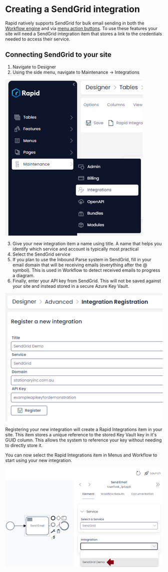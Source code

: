 # Creating a SendGrid integration

Rapid natively supports SendGrid for bulk email sending in both the [Workflow engine](/docs/Rapid/3-Keyper%20Manual/3-Workflow/3-Execution/5-Activities/service-task/email-service-task/email-service-task.md) and via [menu action buttons](/docs/Rapid/3-Keyper%20Manual/2-Designer/3-Menus/Menu%20Actions/sendgrid-email/sendgrid-email.md). To use these features your site will need a SendGrid integration item that stores a link to the credentials needed to access their service.

## Connecting SendGrid to your site

1) Navigate to Designer
2) Using the side menu, navigate to Maintenance -> Integrations

![Designer menu integrations location](<Integration menu location in Designer.png>)

3) Give your new integration item a name using title. A name that helps you identify which service and account is typically most practical
4) Select the SendGrid service
5) If you plan to use the Inbound Parse system in SendGrid, fill in your email domain that will be receiving emails (everything after the @ symbol). This is used in Workflow to detect received emails to progress a diagram.
6) Finally, enter your API key from SendGrid. This will not be saved against your site and instead stored in a secure Azure Key Vault.

![Populated integration form following the steps above](<Populated integration form.png>)

Registering your new integration will create a Rapid Integrations item in your site. This item stores a unique reference to the stored Key Vault key in it's GUID column. This allows the system to reference your key without needing to directly store it.

You can now select the Rapid Integrations item in Menus and Workflow to start using your new integration.

![Email send task in workflow showing the new integration being picked](<Using the integration in Workflow.png>)